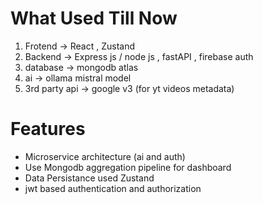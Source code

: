 # What Used Till Now

1. Frotend -> React , Zustand 
2. Backend -> Express js / node js , fastAPI , firebase auth 
3. database -> mongodb atlas 
4. ai      -> ollama mistral model
5. 3rd party api -> google v3 (for yt videos metadata)

# Features

- Microservice architecture (ai and auth)
- Use Mongodb aggregation pipeline for dashboard
- Data Persistance used Zustand 
- jwt based authentication and authorization 